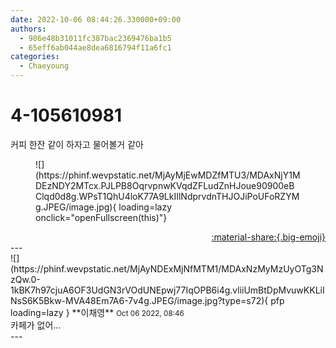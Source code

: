 ```yaml
---
date: 2022-10-06 08:44:26.330000+09:00
authors:
  - 986e48b31011fc387bac2369476ba1b5
  - 65eff6ab044ae8dea6816794f11a6fc1
categories:
  - Chaeyoung
---
```


# 4-105610981

<div class="post-container" markdown="1">
<div class="content-container md-sidebar__scrollwrap" markdown="1">

커피 한잔 같이 하자고 물어볼거 같아
<figure markdown="1">
![](https://phinf.wevpstatic.net/MjAyMjEwMDZfMTU3/MDAxNjY1MDEzNDY2MTcx.PJLPB8OqrvpnwKVqdZFLudZnHJoue90900eBClqd0d8g.WPsT1QhU4loK77A9LkIIlNdprvdnTHJOJiPoUFoRZYMg.JPEG/image.jpg){ loading=lazy onclick="openFullscreen(this)"}
</figure>


</div>
</div>

<div style="text-align: right;" markdown="1">
<a href="https://weverse.io/fromis9/fanpost/4-105610981" style="text-align: right;">:material-share:{.big-emoji}</a>
</div>
---

<div class="comments-container md-sidebar__scrollwrap" markdown="1">
<div class="comment" markdown="1">
<div class='id-container' markdown="1">
![](https://phinf.wevpstatic.net/MjAyNDExMjNfMTM1/MDAxNzMyMzUyOTg3NzQw.0-1kBK7h97cjuA6OF3UdGN3rVOdUNEpwj77IqOPB6i4g.vliiUmBtDpMvuwKKLiINsS6K5Bkw-MVA48Em7A6-7v4g.JPEG/image.jpg?type=s72){ pfp loading=lazy }
**<span class="artist">이채영</span>** <small>Oct 06 2022, 08:46</small><br>
</div>
<div class='comment-body' markdown="1">
카페가 없어...
</div>
</div>
</div>
---
